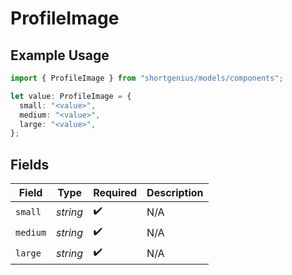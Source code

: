 # ProfileImage

## Example Usage

```typescript
import { ProfileImage } from "shortgenius/models/components";

let value: ProfileImage = {
  small: "<value>",
  medium: "<value>",
  large: "<value>",
};
```

## Fields

| Field              | Type               | Required           | Description        |
| ------------------ | ------------------ | ------------------ | ------------------ |
| `small`            | *string*           | :heavy_check_mark: | N/A                |
| `medium`           | *string*           | :heavy_check_mark: | N/A                |
| `large`            | *string*           | :heavy_check_mark: | N/A                |